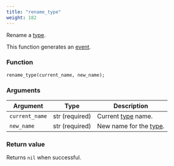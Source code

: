 ```yaml
---
title: "rename_type"
weight: 182
---
```


Rename a [type](../../data-types/type).

This function generates an [event](../../overview/events).

### Function

`rename_type(current_name, new_name);`

### Arguments

Argument | Type | Description
-------- | ---- | -----------
`current_name` | str (required) | Current [type](../../data-types/type) name.
`new_name` | str (required) | New name for the [type](../../data-types/type).

### Return value

Returns `nil` when successful.
